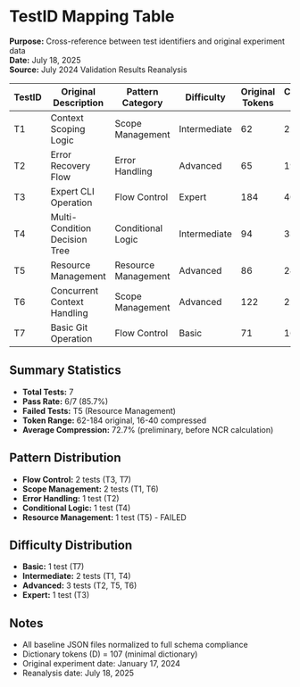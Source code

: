 # TestID Mapping Table

**Purpose:** Cross-reference between test identifiers and original experiment data  
**Date:** July 18, 2025  
**Source:** July 2024 Validation Results Reanalysis

| TestID | Original Description | Pattern Category | Difficulty | Original Tokens | Compressed Tokens | Status |
|--------|---------------------|------------------|------------|-----------------|-------------------|---------|
| T1 | Context Scoping Logic | Scope Management | Intermediate | 62 | 22 | PASS |
| T2 | Error Recovery Flow | Error Handling | Advanced | 65 | 19 | PASS |
| T3 | Expert CLI Operation | Flow Control | Expert | 184 | 40 | PASS |
| T4 | Multi-Condition Decision Tree | Conditional Logic | Intermediate | 94 | 33 | PASS |
| T5 | Resource Management | Resource Management | Advanced | 86 | 24 | FAIL |
| T6 | Concurrent Context Handling | Scope Management | Advanced | 122 | 22 | PASS |
| T7 | Basic Git Operation | Flow Control | Basic | 71 | 16 | PASS |

## Summary Statistics

- **Total Tests:** 7
- **Pass Rate:** 6/7 (85.7%)
- **Failed Tests:** T5 (Resource Management)
- **Token Range:** 62-184 original, 16-40 compressed
- **Average Compression:** 72.7% (preliminary, before NCR calculation)

## Pattern Distribution

- **Flow Control:** 2 tests (T3, T7)
- **Scope Management:** 2 tests (T1, T6)
- **Error Handling:** 1 test (T2)
- **Conditional Logic:** 1 test (T4)
- **Resource Management:** 1 test (T5) - FAILED

## Difficulty Distribution

- **Basic:** 1 test (T7)
- **Intermediate:** 2 tests (T1, T4)
- **Advanced:** 3 tests (T2, T5, T6)
- **Expert:** 1 test (T3)

## Notes

- All baseline JSON files normalized to full schema compliance
- Dictionary tokens (D) = 107 (minimal dictionary)
- Original experiment date: January 17, 2024
- Reanalysis date: July 18, 2025